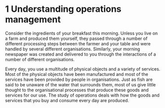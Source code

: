 # 1 Understanding operations management


Consider the ingredients of your breakfast this morning. Unless you live on a farm and produced them yourself, they passed through a number of different processing steps between the farmer and your table and were handled by several different organisations. Similarly, your morning newspaper was created and delivered to you through the interactions of a number of different organisations.

Every day, you use a multitude of physical objects and a variety of services. Most of the physical objects have been manufactured and most of the services have been provided by people in organisations. Just as fish are said to be unaware of the water that surrounds them, most of us give little thought to the organisational processes that produce these goods and services for our use. The study of operations deals with how the goods and services that you buy and consume every day are produced.

